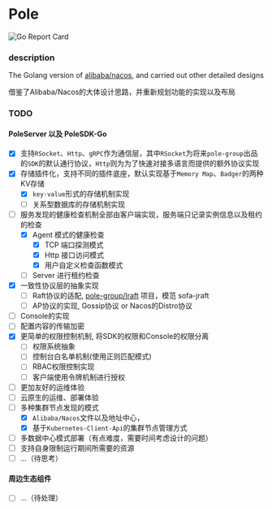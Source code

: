 # Pole

![Go Report Card](https://goreportcard.com/badge/github.com/pole-group/pole)
### description

The Golang version of [alibaba/nacos](https://github.com/alibaba/nacos), and carried out other detailed designs

借鉴了Alibaba/Nacos的大体设计思路，并重新规划功能的实现以及布局

### TODO

#### PoleServer 以及 PoleSDK-Go
- [x] 支持`RSocket`、`Http`、`gRPC`作为通信层，其中`RSocket`为将来`pole-group`出品的`SDK`的默认通行协议，`Http`则为为了快速对接多语言而提供的额外协议实现
- [x] 存储插件化，支持不同的插件底座，默认实现基于`Memory Map`、`Badger`的两种KV存储
    - [x] `key-value`形式的存储机制实现
    - [ ] 关系型数据库的存储机制实现
- [ ] 服务发现的健康检查机制全部由客户端实现，服务端只记录实例信息以及租约的检查
    - [x] Agent 模式的健康检查
        - [x] TCP 端口探测模式
        - [x] Http 接口访问模式
        - [x] 用户自定义检查函数模式
    - [ ] Server 进行租约检查
- [x] 一致性协议层的抽象实现
    - [ ] Raft协议的适配, [pole-group/lraft](https://github.com/pole-group/lraft) 项目，模范 sofa-jraft
    - [ ] AP协议的实现, Gossip协议 or Nacos的Distro协议
- [ ] Console的实现
- [ ] 配置内容的传输加密
- [x] 更简单的权限控制机制, 将SDK的权限和Console的权限分离
  - [ ] 权限系统抽象
  - [ ] 控制台白名单机制(使用正则匹配模式)
  - [ ] RBAC权限控制实现
  - [ ] 客户端使用令牌机制进行授权
- [ ] 更加友好的运维体验
- [ ] 云原生的运维、部署体验
- [ ] 多种集群节点发现的模式
    - [x] `Alibaba/Nacos`文件以及地址中心，
    - [x] 基于`Kubernetes-Client-Api`的集群节点管理方式
- [ ] 多数据中心模式部署（有点难度，需要时间考虑设计的问题）
- [ ] 支持自身限制运行期间所需要的资源
- [ ] ...（待思考）

#### 周边生态组件
- [ ] ...（待处理）
